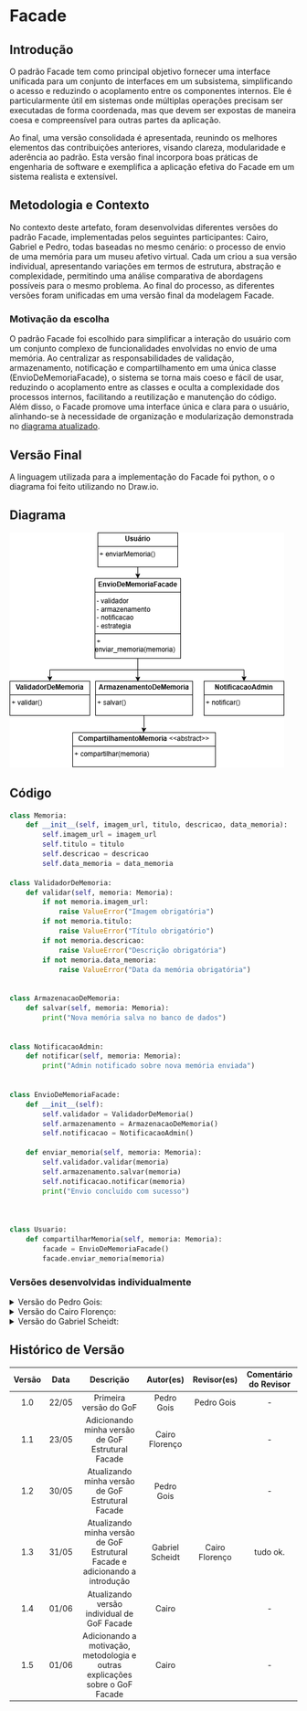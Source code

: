 # Facade

## Introdução 

O padrão Facade tem como principal objetivo fornecer uma interface unificada para um conjunto de interfaces em um subsistema, simplificando o acesso e reduzindo o acoplamento entre os componentes internos. Ele é particularmente útil em sistemas onde múltiplas operações precisam ser executadas de forma coordenada, mas que devem ser expostas de maneira coesa e compreensível para outras partes da aplicação.

Ao final, uma versão consolidada é apresentada, reunindo os melhores elementos das contribuições anteriores, visando clareza, modularidade e aderência ao padrão. Esta versão final incorpora boas práticas de engenharia de software e exemplifica a aplicação efetiva do Facade em um sistema realista e extensível.

## Metodologia e Contexto

No contexto deste artefato, foram desenvolvidas diferentes versões do padrão Facade, implementadas pelos seguintes participantes: Cairo, Gabriel e Pedro, todas baseadas no mesmo cenário: o processo de envio de uma memória para um museu afetivo virtual. Cada um criou a sua versão individual, apresentando variações em termos de estrutura, abstração e complexidade, permitindo uma análise comparativa de abordagens possíveis para o mesmo problema. Ao final do processo, as diferentes versões foram unificadas em uma versão final da modelagem Facade. 

### Motivação da escolha

O padrão Facade foi escolhido para simplificar a interação do usuário com um conjunto complexo de funcionalidades envolvidas no envio de uma memória. Ao centralizar as responsabilidades de validação, armazenamento, notificação e compartilhamento em uma única classe (EnvioDeMemoriaFacade), o sistema se torna mais coeso e fácil de usar, reduzindo o acoplamento entre as classes e oculta a complexidade dos processos internos, facilitando a reutilização e manutenção do código. Além disso, o Facade promove uma interface única e clara para o usuário, alinhando-se à necessidade de organização e modularização demonstrada no [diagrama atualizado](/PadroesDeProjeto/3.5.1.AtualizaçãoDiagramaClasses.md).

## Versão Final

A linguagem utilizada para a implementação do Facade foi python, o o diagrama foi feito utilizando no Draw.io.

## Diagrama

![Diagrama Facade](../assets/GOFsEstruturais/Facade/facadecairo.drawio.png)

## Código

```python
class Memoria:
    def __init__(self, imagem_url, titulo, descricao, data_memoria):
        self.imagem_url = imagem_url
        self.titulo = titulo
        self.descricao = descricao
        self.data_memoria = data_memoria

class ValidadorDeMemoria:
    def validar(self, memoria: Memoria):
        if not memoria.imagem_url:
            raise ValueError("Imagem obrigatória")
        if not memoria.titulo:
            raise ValueError("Título obrigatório")
        if not memoria.descricao:
            raise ValueError("Descrição obrigatória")
        if not memoria.data_memoria:
            raise ValueError("Data da memória obrigatória")


class ArmazenacaoDeMemoria:
    def salvar(self, memoria: Memoria):
        print("Nova memória salva no banco de dados")


class NotificacaoAdmin:
    def notificar(self, memoria: Memoria):
        print("Admin notificado sobre nova memória enviada")


class EnvioDeMemoriaFacade:
    def __init__(self):
        self.validador = ValidadorDeMemoria()
        self.armazenamento = ArmazenacaoDeMemoria()
        self.notificacao = NotificacaoAdmin()

    def enviar_memoria(self, memoria: Memoria):
        self.validador.validar(memoria)
        self.armazenamento.salvar(memoria)
        self.notificacao.notificar(memoria)
        print("Envio concluído com sucesso")



class Usuario:
    def compartilharMemoria(self, memoria: Memoria):
        facade = EnvioDeMemoriaFacade()
        facade.enviar_memoria(memoria)
```

### Versões desenvolvidas individualmente

<details>
<summary>Versão do Pedro Gois:</summary>

#### Pedro
Interface 
```python
from abc import ABC, abstractmethod
from datetime import datetime
from enum import Enum


# -------------------------
# ENUMS E CLASSES DE SUPORTE
# -------------------------

class Status(Enum):
    PENDENTE = "pendente"
    APROVADA = "aprovada"
    REJEITADA = "rejeitada"


class MidiaDigital(ABC):
    @abstractmethod
    def tipo(self):
        pass


class Imagem(MidiaDigital):
    def __init__(self, caminho_arquivo):
        self.caminho_arquivo = caminho_arquivo

    def tipo(self):
        return "Imagem"


class Video(MidiaDigital):
    def __init__(self, caminho_arquivo):
        self.caminho_arquivo = caminho_arquivo

    def tipo(self):
        return "Video"


# -------------------------
# CLASSE PRODUTO
# -------------------------

class Memoria:
    def __init__(self, descricao, midia, data_envio, status):
        self.descricao = descricao
        self.midia = midia
        self.data_envio = data_envio
        self.status = status

    def __str__(self):
        return (f"Memória enviada em {self.data_envio.strftime('%d/%m/%Y %H:%M:%S')}, "
                f"status: {self.status.name}, descrição: {self.descricao}, "
                f"mídia: {self.midia.tipo()}")


# -------------------------
# PADRÃO BUILDER
# -------------------------

class MemoriaBuilder(ABC):
    @abstractmethod
    def setDescricao(self, descricao): pass

    @abstractmethod
    def setMidia(self, midia): pass

    @abstractmethod
    def build(self): pass


class MemoriaPendenteBuilder(MemoriaBuilder):
    def __init__(self):
        self.descricao = None
        self.midia = None

    def setDescricao(self, descricao):
        self.descricao = descricao
        return self

    def setMidia(self, midia):
        self.midia = midia
        return self

    def build(self):
        return Memoria(
            descricao=self.descricao,
            midia=self.midia,
            data_envio=datetime.now(),
            status=Status.PENDENTE
        )


class DiretorEnvioMemoria:
    def __init__(self, builder: MemoriaBuilder):
        self.builder = builder

    def construirMemoria(self, descricao, midia):
        return self.builder.setDescricao(descricao).setMidia(midia).build()


# -------------------------
# CLASSES DE USUÁRIO
# -------------------------

class Estudante:
    def __init__(self, nome):
        self.nome = nome
        self.minhas_memorias = []

    def adicionar_memoria(self, memoria):
        self.minhas_memorias.append(memoria)


class Administrador:
    def aprovar(self, memoria):
        memoria.status = Status.APROVADA
        print("✔ Memória aprovada.")

    def rejeitar(self, memoria):
        memoria.status = Status.REJEITADA
        print("✖ Memória rejeitada.")


# -------------------------
# PADRÃO FACADE
# -------------------------

class FachadaMemoria:
    def __init__(self, administrador: Administrador):
        self.administrador = administrador

    def enviar_memoria(self, estudante: Estudante, descricao: str, midia: MidiaDigital):
        """
        Estudante envia uma memória com status pendente.
        """
        builder = MemoriaPendenteBuilder()
        diretor = DiretorEnvioMemoria(builder)
        memoria = diretor.construirMemoria(descricao, midia)

        estudante.adicionar_memoria(memoria)
        print("📨 Memória enviada com sucesso! Aguardando aprovação.")
        return memoria

    def aprovar_memoria(self, memoria: Memoria):
        self.administrador.aprovar(memoria)

    def rejeitar_memoria(self, memoria: Memoria):
        self.administrador.rejeitar(memoria)


# -------------------------
# EXEMPLO DE USO
# -------------------------

if __name__ == "__main__":
    admin = Administrador()
    estudante = Estudante("João da Silva")

    fachada = FachadaMemoria(admin)

    # Envio de memória
    memoria = fachada.enviar_memoria(
        estudante,
        descricao="Foto com amigos na faculdade",
        midia=Imagem("fotos/formatura.jpg")
    )

    print(memoria)

    # Aprovação da memória
    fachada.aprovar_memoria(memoria)
    print(memoria)
```

</details>

<details>
<summary>Versão do Cairo Florenço:</summary>

### Cairo

### Modelagem

![Diagrama Facade](../assets/GOFsEstruturais/Facade/facadecairo.drawio.png)

<center>

Autor: [Cairo Florenço](https://github.com/CA1RO)

</center>

### Código

```python
class Memoria:
    def __init__(self, imagem_url, titulo, descricao, data_memoria):
        self.imagem_url = imagem_url
        self.titulo = titulo
        self.descricao = descricao
        self.data_memoria = data_memoria

class ValidadorDeMemoria:
    def validar(self, memoria: Memoria):
        if not memoria.imagem_url:
            raise ValueError("Imagem obrigatória")
        if not memoria.titulo:
            raise ValueError("Título obrigatório")
        if not memoria.descricao:
            raise ValueError("Descrição obrigatória")
        if not memoria.data_memoria:
            raise ValueError("Data da memória obrigatória")


class ArmazenacaoDeMemoria:
    def salvar(self, memoria: Memoria):
        print("Nova memória salva no banco de dados")


class NotificacaoAdmin:
    def notificar(self, memoria: Memoria):
        print("Admin notificado sobre nova memória enviada")


class EnvioDeMemoriaFacade:
    def __init__(self):
        self.validador = ValidadorDeMemoria()
        self.armazenamento = ArmazenacaoDeMemoria()
        self.notificacao = NotificacaoAdmin()

    def enviar_memoria(self, memoria: Memoria):
        self.validador.validar(memoria)
        self.armazenamento.salvar(memoria)
        self.notificacao.notificar(memoria)
        print("Envio concluído com sucesso")



class Usuario:
    def compartilharMemoria(self, memoria: Memoria):
        facade = EnvioDeMemoriaFacade()
        facade.enviar_memoria(memoria)
```

<center>

Autor: [Cairo Florenço](https://github.com/CA1RO)

</center>

</details>

<details>
<summary>Versão do Gabriel Scheidt:</summary>

#### Gabriel Scheidt

```python
from datetime import datetime
from typing import List, Tuple
from memoria_builder import (
    MemoriaBuilder,
    Memoria,
    TipoMidia,
    Visibilidade,
    StatusMemoria,
)


# ---------------- Subsistemas ----------------

class ValidadorDeMemoria:
    def validar(self, memoria: Memoria):
        if not memoria.titulo:
            raise ValueError("Título obrigatório.")
        if not memoria.descricao:
            raise ValueError("Descrição obrigatória.")
        if not memoria.midias or len(memoria.midias) == 0:
            raise ValueError("Deve conter pelo menos uma mídia.")
        if not memoria.nome_autor or not memoria.email_autor:
            raise ValueError("Autor e email obrigatórios.")
        if not isinstance(memoria.visibilidade, Visibilidade):
            raise ValueError("Visibilidade inválida.")
        if not isinstance(memoria.status, StatusMemoria):
            raise ValueError("Status inválido.")
        print("[Validador] Memória validada com sucesso.")

class RepositorioDeMemorias:
    def salvar(self, memoria: Memoria):
        print(f"[DB] Memória '{memoria.titulo}' de {memoria.nome_autor} salva no banco de dados.")

class NotificacaoAdministrativa:
    def enviar_alerta(self, memoria: Memoria):
        print(f"[Notificação] Admin notificado sobre a nova memória: '{memoria.titulo}'.")

class LoggerDeEnvio:
    def registrar(self, memoria: Memoria):
        print(f"[Log] Enviada em: {memoria.data_criacao.isoformat()} | Autor: {memoria.nome_autor}")


# ---------------- Facade ----------------

class EnvioMemoriaFacade:
    def __init__(self):
        self.validador = ValidadorDeMemoria()
        self.repositorio = RepositorioDeMemorias()
        self.notificador = NotificacaoAdministrativa()
        self.logger = LoggerDeEnvio()

    def enviar_memoria(
        self,
        titulo: str,
        descricao: str,
        midias: List[Tuple[TipoMidia, str]],
        nome_autor: str,
        email_autor: str,
        categorias: List[str],
        visibilidade: Visibilidade = Visibilidade.PUBLICO,
        status: StatusMemoria = StatusMemoria.PENDENTE
    ) -> Memoria:
        builder = MemoriaBuilder()
        builder.com_titulo(titulo)\
               .com_descricao(descricao)\
               .com_autor(nome_autor, email_autor)\
               .com_visibilidade(visibilidade)\
               .com_status_manual(status)\
               .com_categorias(categorias)

        for tipo, caminho in midias:
            builder.adicionar_midia(tipo, caminho)

        memoria = builder.build()

        self.validador.validar(memoria)
        self.repositorio.salvar(memoria)
        self.notificador.enviar_alerta(memoria)
        self.logger.registrar(memoria)

        print("[Facade] Envio da memória concluído com sucesso.")
        return memoria
```
</details>




## Histórico de Versão

| Versão | Data | Descrição | Autor(es) | Revisor(es) | Comentário do Revisor |
| :-: | :-: | :-: | :-: | :-: | :-: |
| 1.0 | 22/05 | Primeira versão do GoF | Pedro Gois | Pedro Gois | - |
| 1.1 | 23/05 | Adicionando minha versão de GoF Estrutural Facade | Cairo Florenço | | - |
| 1.2 | 30/05 | Atualizando minha versão de GoF Estrutural Facade | Pedro Gois | | - |
| 1.3 | 31/05 | Atualizando minha versão de GoF Estrutural Facade e adicionando a introdução | Gabriel Scheidt | Cairo Florenço | tudo ok. |
| 1.4 | 01/06 | Atualizando versão individual de GoF Facade | Cairo | | - |
| 1.5 | 01/06 | Adicionando a motivação, metodologia e outras explicações sobre o GoF Facade | Cairo | | - |